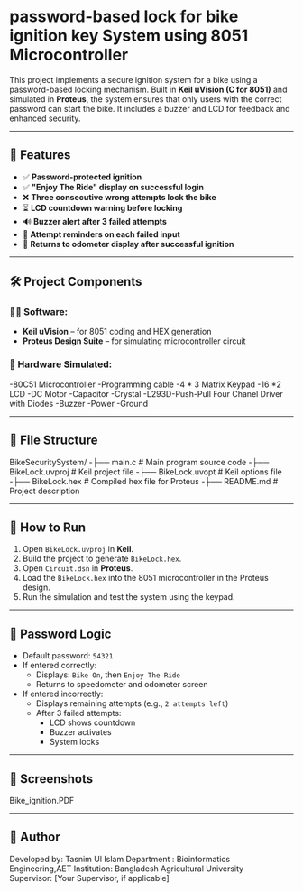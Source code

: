 # password-based lock for bike ignition key System using 8051 Microcontroller



This project implements a secure ignition system for a bike using a password-based locking mechanism. Built in **Keil uVision (C for 8051)** and simulated in **Proteus**, the system ensures that only users with the correct password can start the bike. It includes a buzzer and LCD for feedback and enhanced security.

---

## 🚀 Features

- ✅ **Password-protected ignition**
- ✅ **"Enjoy The Ride" display on successful login**
- ❌ **Three consecutive wrong attempts lock the bike**
- ⏳ **LCD countdown warning before locking**
- 🔊 **Buzzer alert after 3 failed attempts**
- 💬 **Attempt reminders on each failed input**
- 🔁 **Returns to odometer display after successful ignition**

---

## 🛠️ Project Components

### 👨‍💻 Software:
- **Keil uVision** – for 8051 coding and HEX generation
- **Proteus Design Suite** – for simulating microcontroller circuit

### 🧩 Hardware Simulated:
  -80C51 Microcontroller
  -Programming cable
  -4 * 3 Matrix Keypad
  -16 *2 LCD
  -DC Motor
  -Capacitor
  -Crystal
  -L293D-Push-Pull Four Chanel Driver with Diodes
  -Buzzer
  -Power
  -Ground

---

## 📁 File Structure
  BikeSecuritySystem/
  -├── main.c # Main program source code
  -├── BikeLock.uvproj # Keil project file
  -├── BikeLock.uvopt # Keil options file
  -├── BikeLock.hex # Compiled hex file for Proteus
  -├── README.md # Project description

  
---

## 🔧 How to Run

1. Open `BikeLock.uvproj` in **Keil**.
2. Build the project to generate `BikeLock.hex`.
3. Open `Circuit.dsn` in **Proteus**.
4. Load the `BikeLock.hex` into the 8051 microcontroller in the Proteus design.
5. Run the simulation and test the system using the keypad.

---

## 📝 Password Logic

- Default password: `54321`
- If entered correctly:
  - Displays: `Bike On`, then `Enjoy The Ride`
  - Returns to speedometer and odometer screen
- If entered incorrectly:
  - Displays remaining attempts (e.g., `2 attempts left`)
  - After 3 failed attempts:
    - LCD shows countdown
    - Buzzer activates
    - System locks

---

## 📸 Screenshots

Bike_ignition.PDF


---

## 👤 Author

Developed by: Tasnim Ul Islam
Department : Bioinformatics Engineering,AET
Institution: Bangladesh Agricultural University  
Supervisor: [Your Supervisor, if applicable]


